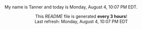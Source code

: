My name is Tanner and today is Monday, August 4, 10:07 PM EDT.

<p align="center">This <i>README</i> file is generated <b>every 3 hours</b>!</br>Last refresh: Monday, August 4, 10:07 PM EDT<br /></p>

